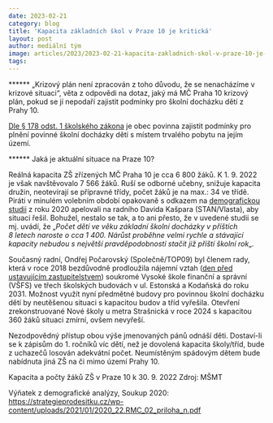 ```yaml
---
date: 2023-02-21
category: blog
title: 'Kapacita základních škol v Praze 10 je kritická'
layout: post
author: mediální tým
image: articles/2023/2023-02-21-kapacita-zakladnich-skol-v-praze-10-je-kriticka.jpg
tags:
---
```



****** „Krizový plán není zpracován z toho důvodu, že se nenacházíme v krizové situaci“, věta z odpovědi na dotaz, jaký má MČ Praha 10 krizový plán, pokud se jí nepodaří zajistit podmínky pro školní docházku dětí z Prahy 10.

[Dle § 178 odst. 1 školského zákona](http://zakony.centrum.cz/skolsky-zakon/cast-17-paragraf-178)  je obec povinna zajistit podmínky pro plnění povinné školní docházky dětí s místem trvalého pobytu na jejím území.

****** Jaká je aktuální situace na Praze 10?

Reálná kapacita ZŠ zřízených MČ Praha 10 je cca 6&nbsp;800 žáků. K 1. 9. 2022 je však navštěvovalo 7&nbsp;566 žáků. Ruší se odborné učebny, snižuje kapacita družin, neotevírají se přípravné třídy, počet žáků je na max.: 34 ve třídě. Piráti v minulém volebním období opakovaně s odkazem na [demografickou studii](https://strategieprodesitku.cz/wp-content/uploads/2021/01/2020_22.RMC_02_priloha_n.pdf)  z&nbsp;roku 2020 apelovali na radního Davida Kašpara (STAN/Vlasta), aby situaci řešil. Bohužel, nestalo se tak, a to ani přesto, že v uvedené studii se mj. uvádí, že „_Počet dětí ve věku základní školní docházky v příštích 8&nbsp;letech naroste o cca 1&nbsp;400. Nárůst proběhne velmi rychle a stávající kapacity nebudou s největší pravděpodobností stačit již příští školní rok_„.

Současný radní, Ondřej Počarovský (Společně/TOP09) byl členem rady, která v roce 2018 bezdůvodně prodloužila nájemní vztah ([den před ustavujícím zastupitelstvem](https://pirati10.cz/tag/vsfs/)) soukromé Vysoké škole finanční a správní (VŠFS) ve třech školských budovách v ul. Estonská a Kodaňská do roku 2031. Možnost využít nyní předmětné budovy pro povinnou školní docházku dětí by neutěšenou situaci s kapacitou budov a tříd vyřešila. Otevření zrekonstruované Nové školy u metra Strašnická v roce 2024 s kapacitou 360 žáků situaci zmírní, ovšem nevyřeší.

Nezodpovědný přístup obou výše jmenovaných pánů odnáší děti. Dostaví-li se k zápisům do 1. ročníků víc dětí, než je dovolená kapacita školy/tříd, bude z uchazečů losován adekvátní počet. Neumístěným spádovým dětem bude nabídnuta jiná ZŠ na či mimo území Prahy 10.



Kapacita a počty žáků ZŠ v Praze 10 k 30. 9. 2022 Zdroj: MŠMT



Výňatek z demografické analýzy, Soukup 2020: https://strategieprodesitku.cz/wp-content/uploads/2021/01/2020_22.RMC_02_priloha_n.pdf
